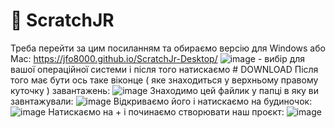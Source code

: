 # 📝 ScratchJR
Треба перейти за цим посиланням та обираємо версію для Windows aбо Mac: https://jfo8000.github.io/ScratchJr-Desktop/ 
![image](https://github.com/user-attachments/assets/5a99c400-4029-4ff9-977d-9f383dbcb597) - вибір для вашої операційної системи і після того натискаємо # DOWNLOAD
Після того має бути ось таке віконце ( яке знаходиться у верхньому правому куточку ) завантажень: 
![image](https://github.com/user-attachments/assets/471e08c5-9a19-41c5-b767-4a4a61a959a1)
Знаходимо цей файлик у папці в яку ви завнтажували: 
![image](https://github.com/user-attachments/assets/dae896c6-b5be-44fc-80d9-62ade10f3438)
Відкриваємо його і натискаємо на будиночок: 
![image](https://github.com/user-attachments/assets/b21868c0-18d4-4a6d-8030-8e2254ea69f3)
Натискаємо на + і починаємо створювати наш проєкт: 
![image](https://github.com/user-attachments/assets/9a369547-2d07-45ee-9b41-eebab2975711)

